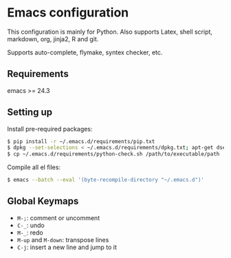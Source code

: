 # Emacs configuration

This configuration is mainly for Python. Also supports Latex, shell script,
markdown, org, jinja2, R and git.

Supports auto-complete, flymake, syntex checker, etc.

## Requirements

emacs >= 24.3

## Setting up

Install pre-required packages:

```bash
$ pip install -r ~/.emacs.d/requirements/pip.txt
$ dpkg --set-selections < ~/.emacs.d/requirements/dpkg.txt; apt-get dselect-upgrade
$ cp ~/.emacs.d/requirements/python-check.sh /path/to/executable/path
```

Compile all el files:

```bash
$ emacs --batch --eval '(byte-recompile-directory "~/.emacs.d")'
```

## Global Keymaps

* `M-;`: comment or uncomment
* `C-_`: undo
* `M-_`: redo
* `M-up` and `M-down`: transpose lines
* `C-j`: insert a new line and jump to it
